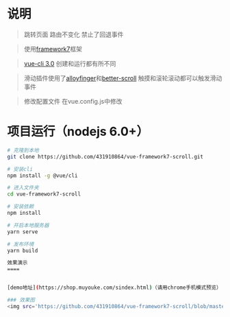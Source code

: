说明
====
>跳转页面 路由不变化 禁止了回退事件<br/>

>使用[framework7](http://framework7.io/)框架 

>[vue-cli 3.0](https://cli.vuejs.org/) 创建和运行都有所不同

>滑动插件使用了[alloyfinger](https://github.com/AlloyTeam/AlloyFinger)和[better-scroll](https://github.com/ustbhuangyi/better-scroll/) 触摸和滚轮滚动都可以触发滑动事件

>修改配置文件 在vue.config.js中修改

项目运行（nodejs 6.0+）
====
``` bash
# 克隆到本地
git clone https://github.com/431910864/vue-framework7-scroll.git

# 安装cli
npm install -g @vue/cli

# 进入文件夹
cd vue-framework7-scroll

# 安装依赖
npm install

# 开启本地服务器
yarn serve

# 发布环境
yarn build

效果演示
====


[demo地址](https://shop.muyouke.com/sindex.html)（请用chrome手机模式预览）

### 效果图
<img src='https://github.com/431910864/vue-framework7-scroll/blob/master/src/assets/images/gif1.gif' width="320" height="568" />


